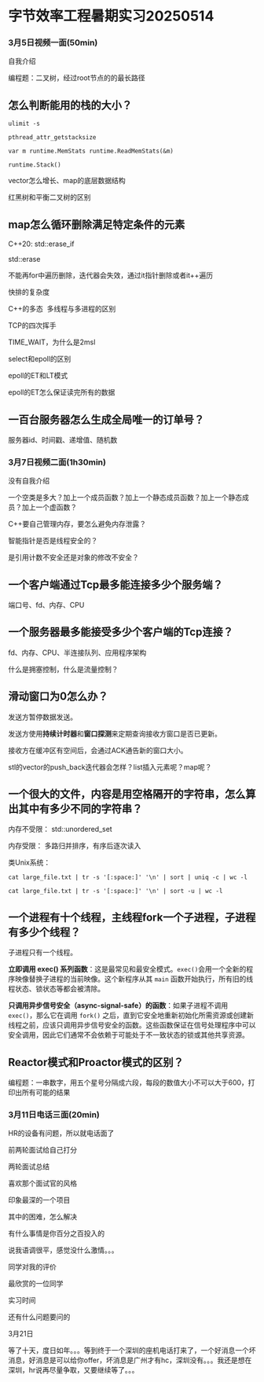 # 字节效率工程暑期实习20250514

### 3月5日视频一面(50min)

自我介绍

编程题：二叉树，经过root节点的的最长路径

## 怎么判断能用的栈的大小？

`ulimit -s`

`pthread_attr_getstacksize`

`var m runtime.MemStats
runtime.ReadMemStats(&m)`

`runtime.Stack()`



vector怎么增长、map的底层数据结构

红黑树和平衡二叉树的区别



## map怎么循环删除满足特定条件的元素

C++20: std::erase_if

std::erase

不能再for中遍历删除，迭代器会失效，通过it指针删除或者it++遍历



快排的复杂度

C++的多态
​
多线程与多进程的区别

TCP的四次挥手

TIME_WAIT，为什么是2msl

select和epoll的区别

epoll的ET和LT模式

epoll的ET怎么保证读完所有的数据

## 一百台服务器怎么生成全局唯一的订单号？
服务器id、时间戳、递增值、随机数



### 3月7日视频二面(1h30min)

没有自我介绍

一个空类是多大？加上一个成员函数？加上一个静态成员函数？加上一个静态成员？加上一个虚函数？



C++要自己管理内存，要怎么避免内存泄露？



智能指针是否是线程安全的？



是引用计数不安全还是对象的修改不安全？



## 一个客户端通过Tcp最多能连接多少个服务端？

端口号、fd、内存、CPU



## 一个服务器最多能接受多少个客户端的Tcp连接？

fd、内存、CPU、半连接队列、应用程序架构



什么是拥塞控制，什么是流量控制？



## 滑动窗口为0怎么办？

发送方暂停数据发送。

发送方使用**持续计时器**和**窗口探测**来定期查询接收方窗口是否已更新。

接收方在缓冲区有空间后，会通过ACK通告新的窗口大小。



stl的vector的push_back迭代器会怎样？list插入元素呢？map呢？



## 一个很大的文件，内容是用空格隔开的字符串，怎么算出其中有多少不同的字符串？

内存不受限： std::unordered_set

内存受限： 多路归并排序，有序后逐次读入

类Unix系统：

`cat large_file.txt | tr -s '[:space:]' '\n' | sort | uniq -c | wc -l`

`cat large_file.txt | tr -s '[:space:]' '\n' | sort -u | wc -l`



## 一个进程有十个线程，主线程fork一个子进程，子进程有多少个线程？

子进程只有一个线程。

**立即调用 exec() 系列函数**：这是最常见和最安全模式。`exec()`会用一个全新的程序映像替换子进程的当前映像。这个新程序从其 `main` 函数开始执行，所有旧的线程状态、锁状态等都会被清除。

**只调用异步信号安全（async-signal-safe）的函数**：如果子进程不调用 `exec()`，那么它在调用 `fork()` 之后，直到它安全地重新初始化所需资源或创建新线程之前，应该只调用异步信号安全的函数。这些函数保证在信号处理程序中可以安全调用，因此它们通常不会依赖于可能处于不一致状态的锁或其他共享资源。



## Reactor模式和Proactor模式的区别？



编程题：一串数字，用五个星号分隔成六段，每段的数值大小不可以大于600，打印出所有可能的结果

### 3月11日电话三面(20min)

HR的设备有问题，所以就电话面了

前两轮面试给自己打分

两轮面试总结

喜欢那个面试官的风格

印象最深的一个项目

其中的困难，怎么解决

有什么事情是你百分之百投入的

说我语调很平，感觉没什么激情。。。

同学对我的评价

最欣赏的一位同学

实习时间

还有什么问题要问的

3月21日

等了十天，度日如年。。。等到终于一个深圳的座机电话打来了，一个好消息一个坏消息，好消息是可以给你offer，坏消息是广州才有hc，深圳没有。。。我还是想在深圳，hr说再尽量争取，又要继续等了。。。
